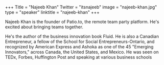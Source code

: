 +++
Title = "Najeeb Khan"
Twitter = "itsnajeeb"
image = "najeeb-khan.jpg"
type = "speaker"
linktitle = "najeeb-khan"
+++

Najeeb Khan is the founder of Patio.to, the remote team party platform. He's excited about bringing teams together.

He's the author of the business innovation book Fluid. He is also a Canadian Entrepreneur, a fellow of the School for Social Entrepreneurs-Ontario, and recognized by American Express and Ashoka as one of the 45 "Emerging Innovators," across Canada, the United States, and Mexico. He was seen on TEDx, Forbes, Huffington Post and speaking at various business schools
